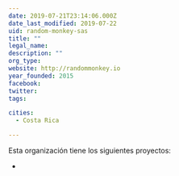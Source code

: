 ```yaml
---
date: 2019-07-21T23:14:06.000Z
date_last_modified: 2019-07-22
uid: random-monkey-sas
title: ""
legal_name: 
description: ""
org_type: 
website: http://randommonkey.io
year_founded: 2015
facebook: 
twitter: 
tags:

cities: 
  - Costa Rica

---
```


Esta organización tiene los siguientes proyectos:

- [](/i/datasketch.html)
